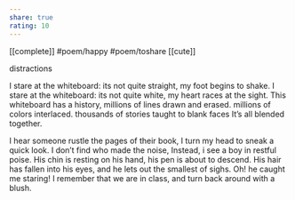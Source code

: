 ```yaml
---
share: true
rating: 10
---
```

[[complete]] #poem/happy #poem/toshare [[cute]]

distractions

I stare at the whiteboard: its not quite straight,
my foot begins to shake.
I stare at the whiteboard: its not quite white,
my heart races at the sight. 
This whiteboard has a history,
millions of lines drawn and erased.
millions of colors interlaced.
thousands of stories taught to blank faces
It’s all blended together.
  
I hear someone rustle the pages of their book,
I turn my head to sneak a quick look.
I don’t find who made the noise,
Instead, i see a boy in restful poise.
His chin is resting on his hand,
his pen is about to descend.
His hair has fallen into his eyes,
and he lets out the smallest of sighs.
Oh! he caught me staring!
I remember that we are in class,
and turn back around with a blush.